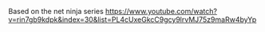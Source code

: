 Based on the net ninja series https://www.youtube.com/watch?v=rin7gb9kdpk&index=30&list=PL4cUxeGkcC9gcy9lrvMJ75z9maRw4byYp
